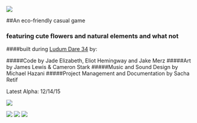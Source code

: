 ![](http://i.imgur.com/mtuKfXo.png)

##An eco-friendly casual game

### featuring cute flowers and natural elements and what not

####built during [Ludum Dare 34](http://ludumdare.com/compo/2015/12/09/welcome-to-ludum-dare-34/) by:

#####Code by Jade Elizabeth, Eliot Hemingway and Jake Merz
#####Art by James Lewis & Cameron Stark
#####Music and Sound Design by Michael Hazani
#####Project Management and Documentation by Sacha Retif

Latest Alpha: 12/14/15


![](http://oi66.tinypic.com/2412ejq.jpg)

![](http://oi66.tinypic.com/nfsfq1.jpg)
![](http://oi63.tinypic.com/15xn2as.jpg)
![](http://oi68.tinypic.com/5kfxx4.jpg)
